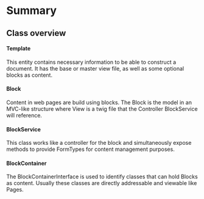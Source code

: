 Summary
=======

## Class overview

#### Template

This entity contains necessary information to be able to construct a document. It has the base or master view file, 
as well as some optional blocks as content.

#### Block

Content in web pages are build using blocks. The Block is the model in an MVC-like structure where View is a twig
file that the Controller BlockService will reference.

#### BlockService

This class works like a controller for the block and simultaneously expose methods to provide FormTypes for content
management purposes.

#### BlockContainer

The BlockContainerInterface is used to identify classes that can hold Blocks as content. Usually these classes are
directly addressable and viewable like Pages.


